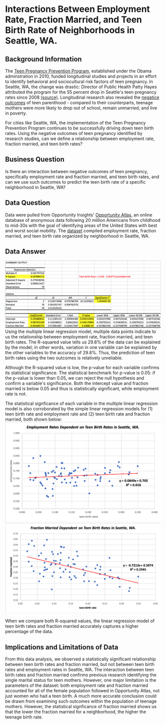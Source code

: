 # Interactions Between Employment Rate, Fraction Married, and Teen Birth Rate of Neighborhoods in Seattle, WA. 
## Background Information
The [Teen Pregnancy Prevention Program](https://opa.hhs.gov/grant-programs/teen-pregnancy-prevention-program-tpp/about-tpp), established under the Obama adminstration in 2010, funded longitudinal studies and projects in an effort to identify behavioral and sociocultural risk factors of teen pregnancy. In Seattle, WA, the change was drastic: Director of Public Health Patty Hayes attributed the program for the 55 percent drop in Seattle's teen pregnancy rates since 2008 [(source)](https://www.bloomberg.com/news/articles/2017-08-15/cities-fight-cuts-to-teen-pregnancy-prevention-program). Longitudinal research also revealed the [negatice outcomes](http://www.urbanchildinstitute.org/articles/research-to-policy/overviews/children-do-better-when-theyre-not-raised-by-children) of teen parenthood - compared to their counterparts, teenage mothers were more likely to drop out of school, remain unmarried, and live in poverty.

For cities like Seattle, WA, the implementation of the Teen Pregnancy Prevention Program continues to be successfully driving down teen birth rates. Using the negative outcomes of teen pregnancy identified by research studies, can we define a relationship between employment rate, fraction married, and teen birth rates? 

## Business Question
Is there an interaction between negative outcomes of teen pregnancy, specifically employment rate and fraction married, and teen birth rates, and can we use such outcomes to predict the teen birth rate of a specific neighborhood in Seattle, WA?

## Data Question
Data were pulled from Opportunity Insights' [Opportunity Atlas](https://www.opportunityatlas.org/), an online database of anonymous data following 20 million Americans from childhood to mid-30s with the goal of identifying areas of the United States with best and worst social mobility. The [dataset](raw-data.xlsx) compiled employment rate, fraction married, and teen birth rate organized by neighborhood in Seattle, WA. 

## Data Answer
![Alt text](regression-data.png)
Using the multiple linear regression model, multiple data points indicate to us the relationship between employment rate, fraction married, and teen birth rates. The R-squared value tells us 29.8% of the data can be explained by the model; in other words, variation in one variable can be explained by the other variables to the accuracy of 29.8%. Thus, the prediction of teen birth rates using the two outcomes is relatively unreliable. 

Although the R-squared value is low, the p-value for each variable confirms its statistical significance. The statistical benchmark for p-value is 0.05: if the p-value is lower than 0.05, we can reject the null hypothesis and confirm a variable's significance. Both the intercept value and fraction married is below 0.05 and thus is statistically significant, while employment rate is not.

The statistical signficance of each variable in the multiple linear regression model is also corroborated by the simple linear regression models for (1) teen birth rate and employment rate and (2) teen birth rate and fraction married, both shown below:
![Alt text](simple-regression.png) ![Alt text](simple-regression2.png) 

When we compare both R-squared values, the linear regression model of teen birth rates and fraction married accurately captures a higher percentage of the data.

## Implications and Limitations of Data

From this data analysis, we observed a statistically significant relationship between teen birth rates and fraction married, but not between teen birth rates and employment rates in Seattle, WA. The interaction between teen birth rates and fraction married confirms previous research identifying the single marital status for teen mothers. However, one major limitation is the parameters of the dataset: both employment rate and fraction married accounted for all of the female population followed in Opportunity Atlas, not just women who had a teen birth. A much more accurate conclusion could be drawn from examining such outcomes within the population of teenage mothers. However, the statistical signficance of fraction married shows us that the lower the fraction married for a neighborhood, the higher the teenage birth rate.   

